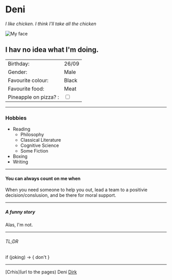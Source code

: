 # Deni  

*I like chicken. I think I'll take all the chicken* 

![My face](https://bit.ly/3bzxZbz)

## I hav no idea what I'm doing.

|   |   |
|---|---|
| Birthday: | 26/09   |    
| Gender: | Male   |
| Favourite colour:  | Black   |
| Favourite food:  | Meat  |
| Pineapple on pizza? : | <input type="checkbox" unchecked> |


---

### Hobbies
* Reading
  * Philosophy
  * Classical Literature
  * Cognitive Science
  * Some Fiction
* Boxing 
* Writing

---

#### You can always count on me when
When you need someone to help you out, lead a team to a positivie decision/conslusion, and be there for moral support. 

---

##### A funny story
Alas, I'm not.

---

###### TL;DR
if (joking) ->
{
    don't
}

--- 



[Crhis](url to the pages)  Deni  [Dirk](url)

